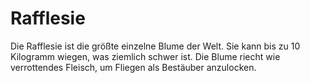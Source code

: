 # Rafflesie

Die Rafflesie ist die größte einzelne Blume der Welt. Sie kann bis zu 10
Kilogramm wiegen, was ziemlich schwer ist. Die Blume riecht wie verrottendes
Fleisch, um Fliegen als Bestäuber anzulocken.
